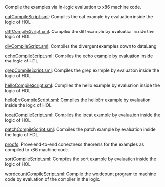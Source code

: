 Compile the examples via in-logic evaluation to x86 machine code.

[catCompileScript.sml](catCompileScript.sml):
Compiles the cat example by evaluation inside the logic of HOL

[diffCompileScript.sml](diffCompileScript.sml):
Compiles the diff example by evaluation inside the logic of HOL

[divCompileScript.sml](divCompileScript.sml):
Compiles the divergent examples down to dataLang

[echoCompileScript.sml](echoCompileScript.sml):
Compiles the echo example by evaluation inside the logic of HOL

[grepCompileScript.sml](grepCompileScript.sml):
Compiles the grep example by evaluation inside the logic of HOL

[helloCompileScript.sml](helloCompileScript.sml):
Compiles the hello example by evaluation inside the logic of HOL

[helloErrCompileScript.sml](helloErrCompileScript.sml):
Compiles the helloErr example by evaluation inside the logic of HOL

[iocatCompileScript.sml](iocatCompileScript.sml):
Compiles the iocat example by evaluation inside the logic of HOL

[patchCompileScript.sml](patchCompileScript.sml):
Compiles the patch example by evaluation inside the logic of HOL

[proofs](proofs):
Prove end-to-end correctness theorems for the examples as compiled to
x86 machine code.

[sortCompileScript.sml](sortCompileScript.sml):
Compiles the sort example by evaluation inside the logic of HOL

[wordcountCompileScript.sml](wordcountCompileScript.sml):
Compile the wordcount program to machine code by evaluation of the compiler
in the logic.
